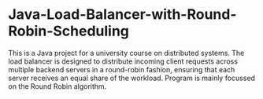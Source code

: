 # Java-Load-Balancer-with-Round-Robin-Scheduling
This is a Java project for a university course on distributed systems. The load balancer is designed to distribute incoming client requests across multiple backend servers in a round-robin fashion, ensuring that each server receives an equal share of the workload. Program is mainly focussed on the Round Robin algorithm.
